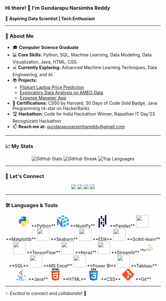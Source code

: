 ### Hi there! 👋 I'm **Gundarapu Narsimha Reddy**

🚀 **Aspiring Data Scientist | Tech Enthusiast**


---

### 🌟 **About Me**
- 🎓 **Computer Science Graduate**
- 💻 **Core Skills:** Python, SQL, Machine Learning, Data Modeling, Data Visualization, Java, HTML, CSS.
- 📊 **Currently Exploring:** Advanced Machine Learning Techniques, Data Engineering, and AI.
- 📚 **Projects:**
   - [Flipkart Laptop Price Prediction](https://narsimha1202-laptop-price-prediction-main-ooaqtv.streamlit.app)
   - [Exploratory Data Analysis on AMEO Data](https://github.com/Narsimha1202/Exploratory-Data-Analysis-on-AMEO-data)
   - [Expense Manager App](https://expense-tracker-app-lake.vercel.app)
- 🧠 **Certifications:** CS50 by Harvard, 30 Days of Code Gold Badge, Java Programming (4-star on HackerRank).
- 🏆 **Hackathon:** Code for India Hackathon Winner, Rajasthan IT Day’23 Recognizant Hackathon
- 📫 **Reach me at:** gundarapunarsimhareddy@gmail.com

---

### 📈 **My Stats**
<p align="center">
  <img src="https://github-readme-stats.vercel.app/api?username=narsimha1202&show_icons=true&theme=radical" alt="GitHub Stats">
  <img src="https://github-readme-streak-stats.herokuapp.com/?user=narsimha1202&theme=radical" alt="GitHub Streak">
  <img src="https://github-readme-stats.vercel.app/api/top-langs/?username=narsimha1202&layout=compact&theme=radical" alt="Top Languages">
</p>

---

### 🤝 **Let's Connect**
<p align="center">
  <a href="www.linkedin.com/in/narsimha-reddy-1202v8" target="_blank"><img src="https://img.shields.io/badge/LinkedIn-0077B5?style=for-the-badge&logo=linkedin&logoColor=white" /></a>
  <a href="https://twitter.com/narsimharedd12" target="_blank"><img src="https://img.shields.io/badge/Twitter-1DA1F2?style=for-the-badge&logo=twitter&logoColor=white" /></a>
  <a href="https://medium.com/@gundarapunarsimhareddy" target="_blank"><img src="https://img.shields.io/badge/Medium-000000?style=for-the-badge&logo=medium&logoColor=white" /></a>
  <a href="https://instagram.com/_narsimha.reddy" target="_blank"><img src="https://img.shields.io/badge/Instagram-E4405F?style=for-the-badge&logo=instagram&logoColor=white" /></a>
</p>

---

### 🛠️ **Languages & Tools**
<p align="center">
  <!-- Python -->
  <img src="https://raw.githubusercontent.com/devicons/devicon/master/icons/python/python-original.svg" width="40" height="40" /> **Python**  
  <!-- NumPy -->
  <img src="https://raw.githubusercontent.com/devicons/devicon/master/icons/numpy/numpy-original.svg" width="40" height="40" /> **NumPy**  
  <!-- Pandas -->
  <img src="https://raw.githubusercontent.com/devicons/devicon/master/icons/pandas/pandas-original.svg" width="40" height="40" /> **Pandas**  
  <!-- Matplotlib -->
  <img src="https://upload.wikimedia.org/wikipedia/commons/8/84/Matplotlib_icon.svg" width="40" height="40" /> **Matplotlib**  
  <!-- Seaborn -->
  <img src="https://seaborn.pydata.org/_images/logo-mark-lightbg.svg" width="40" height="40" /> **Seaborn**  
  <!-- EDA -->
  <img src="https://img.icons8.com/external-flat-juicy-fish/40/000000/external-eda-data-science-flat-flat-juicy-fish.png" width="40" height="40" /> **EDA**  
  <!-- Scikit-learn -->
  <img src="https://upload.wikimedia.org/wikipedia/commons/0/05/Scikit_learn_logo_small.svg" width="40" height="40" /> **Scikit-learn**  
  <!-- TensorFlow -->
  <img src="https://upload.wikimedia.org/wikipedia/commons/2/2d/Tensorflow_logo.svg" width="40" height="40" /> **TensorFlow**  
  <!-- Keras -->
  <img src="https://upload.wikimedia.org/wikipedia/commons/a/ae/Keras_logo.svg" width="40" height="40" /> **Keras**  
  <!-- Streamlit -->
  <img src="https://streamlit.io/images/brand/streamlit-mark-color.svg" width="40" height="40" /> **Streamlit**  
  <!-- SQL -->
  <img src="https://raw.githubusercontent.com/devicons/devicon/master/icons/mysql/mysql-original-wordmark.svg" width="40" height="40" /> **SQL**  
  <!-- MS Excel -->
  <img src="https://upload.wikimedia.org/wikipedia/commons/f/f5/Microsoft_Office_Excel_%282019%E2%80%93present%29.svg" width="40" height="40" /> **MS Excel**  
  <!-- Power BI -->
  <img src="https://upload.wikimedia.org/wikipedia/commons/c/cf/New_Power_BI_Logo.svg" width="40" height="40" /> **Power BI**  
  <!-- Tableau -->
  <img src="https://upload.wikimedia.org/wikipedia/commons/4/45/Tableau_Logo.png" width="40" height="40" /> **Tableau**  
  <!-- Java -->
  <img src="https://raw.githubusercontent.com/devicons/devicon/master/icons/java/java-original.svg" width="40" height="40" /> **Java**  
  <!-- HTML -->
  <img src="https://raw.githubusercontent.com/devicons/devicon/master/icons/html5/html5-original-wordmark.svg" width="40" height="40" /> **HTML**  
  <!-- CSS -->
  <img src="https://raw.githubusercontent.com/devicons/devicon/master/icons/css3/css3-original-wordmark.svg" width="40" height="40" /> **CSS**  
  <!-- Git -->
  <img src="https://raw.githubusercontent.com/devicons/devicon/master/icons/git/git-original.svg" width="40" height="40" /> **Git**  
</p>


---

✨ _Excited to connect and collaborate!_ 🚀
